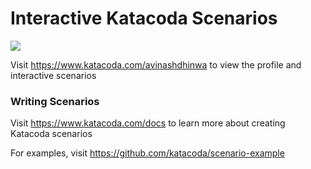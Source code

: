 # Interactive Katacoda Scenarios

[![](http://shields.katacoda.com/katacoda/avinashdhinwa/count.svg)](https://www.katacoda.com/avinashdhinwa "Get your profile on Katacoda.com")

Visit https://www.katacoda.com/avinashdhinwa to view the profile and interactive scenarios

### Writing Scenarios
Visit https://www.katacoda.com/docs to learn more about creating Katacoda scenarios

For examples, visit https://github.com/katacoda/scenario-example
